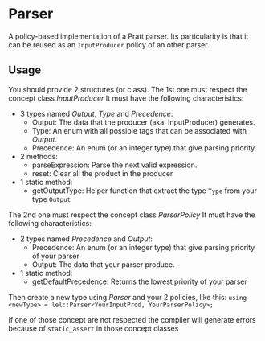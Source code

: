 # Parser

A policy-based implementation of a Pratt parser.
Its particularity is that it can be reused as an `InputProducer` policy of an
other parser.

## Usage

You should provide 2 structures (or class).
The 1st one must respect the concept class *InputProducer*
It must have the following characteristics:

  - 3 types named *Output*, *Type* and *Precedence*:
    * Output: The data that the producer (aka. InputProducer) generates.
    * Type: An enum with all possible tags that can be associated with *Output*.
    * Precedence: An enum (or an integer type) that give parsing priority.
  - 2 methods:
    * parseExpression: Parse the next valid expression.
    * reset: Clear all the product in the producer
  - 1 static method:
    * getOutputType: Helper function that extract the type `Type` from your type `Output`

The 2nd one must respect the concept class *ParserPolicy*
It must have the following characteristics:

  - 2 types named *Precedence* and *Output*:
    * Precedence: An enum (or an integer type) that give parsing priority of your parser
    * Output: The data that your parser produce.
  - 1 static method:
    * getDefaultPrecedence: Returns the lowest priority of your parser

Then create a new type using *Parser* and your 2 policies, like this:
  `using <newType> = lel::Parser<YourInputProd, YourParserPolicy>;`

If one of those concept are not respected the compiler will generate errors
because of `static_assert` in those concept classes
